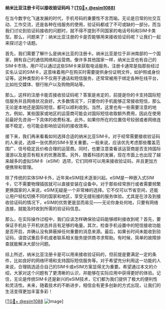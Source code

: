 **纳米比亚注册卡可以接收验证码吗？[[TG💪+ @esim1088](https://t.me/s/esim1088)]**

在当今数字化飞速发展的时代，手机号码的重要性不言而喻。无论是日常的社交互动、工作交流，还是各种在线服务的使用，验证码都成了不可或缺的一部分。而当我们讨论到验证码接收的问题时，就不得不提到不同国家的电话号码和SIM卡类型。那么，问题来了：纳米比亚注册的卡是否能够用来接收验证码呢？让我们一起来探讨这个话题。

首先，我们需要了解什么是纳米比亚的注册卡。纳米比亚是位于非洲南部的一个国家，拥有自己的通信网络和运营商。像许多其他国家一样，纳米比亚也有自己的SIM卡市场，用户可以通过这些SIM卡来获取电话服务。注册卡通常是指那些经过实名认证的SIM卡，这意味着用户在购买时需要提供身份证明文件，如护照或身份证等。这种类型的卡不仅用于通话和短信服务，还常常被用于绑定各种在线平台，比如社交媒体、银行账户以及购物网站等。

那么，这样的注册卡能否接收验证码呢？答案是肯定的，前提是你的卡支持国际短信服务并且网络状况良好。大多数情况下，只要你的手机能够正常接收短信，那么无论是本地还是国际短信，都可以顺利收到。当然，这里也有一些需要注意的地方。例如，某些国家或地区的运营商可能会对国际短信收取额外费用，因此在使用前最好先咨询一下具体的收费标准。此外，如果你所在的位置信号较弱或者网络连接不稳定，也可能会影响验证码的接收效率。

接下来，我们再来看看如何选择合适的纳米比亚SIM卡。对于经常需要接收验证码的人来说，选择一张优质的SIM卡至关重要。一般来说，应该优先考虑那些覆盖范围广、信号稳定且价格合理的运营商。同时，也要注意查看该运营商是否支持国际漫游以及是否有相关的优惠政策。另外，随着科技的发展，现在市面上也出现了越来越多的虚拟SIM卡（eSIM）选项，它们同样可以用来接收验证码，并且更加方便携带和管理。

除了传统的实体SIM卡外，近年来eSIM技术逐渐兴起。eSIM是一种嵌入式SIM卡，它不需要物理插拔就可以直接安装在设备中。对于那些经常旅行或者需要频繁更换国家的人来说，eSIM无疑是一个非常棒的选择。它不仅可以节省空间，还能让用户轻松切换不同的国家和地区，享受无缝衔接的服务体验。尤其是在涉及到接收验证码的情况下，eSIM的优势更是显而易见——无论你身处何地，只要有网络连接，就能及时收到所需的验证码信息。

那么，在实际操作过程中，我们应该怎样确保验证码能够顺利接收到呢？首先，要保证手机处于开机状态并且有足够的电量。其次，检查手机设置中的短信接收功能是否开启，并确认没有屏蔽掉任何重要的消息来源。最后，如果长时间未能收到验证码，请尝试重启手机或者联系相关服务提供商寻求帮助。有时候，简单的故障排查就能解决大部分问题。

综上所述，纳米比亚注册卡是可以用来接收验证码的，但前提是要满足一定的条件，比如良好的网络环境和支持国际短信服务等。对于希望充分利用这一功能的人来说，合理挑选适合自己的SIM卡或eSIM方案显得尤为重要。希望通过本文的介绍，大家对这个问题有了更清晰的认识，并能够在实际应用中获得更好的体验。记住，无论是传统SIM卡还是新兴的eSIM技术，它们都为我们提供了极大的便利性和灵活性。未来，随着技术的不断进步，相信会有更多创新的方式出现，让我们的生活变得更加丰富多彩！

[[TG💪+ @esim1088](https://t.me/s/esim1088) ![Image](https://i.postimg.cc/4NQfJmqS/Snipaste-2025-05-13-00-14-12.png)]